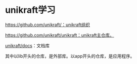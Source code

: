 # unikraft学习

https://github.com/unikraft/：unikraft组织

https://github.com/unikraft/unikraft：unikraft主仓库。

[unikraft/docs](https://github.com/unikraft/docs)：文档库

其中以lib开头的仓库，是外部库。以app开头的仓库，是应用程序。


